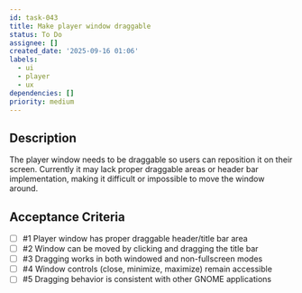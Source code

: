 ```yaml
---
id: task-043
title: Make player window draggable
status: To Do
assignee: []
created_date: '2025-09-16 01:06'
labels:
  - ui
  - player
  - ux
dependencies: []
priority: medium
---
```


## Description

The player window needs to be draggable so users can reposition it on their screen. Currently it may lack proper draggable areas or header bar implementation, making it difficult or impossible to move the window around.

## Acceptance Criteria
<!-- AC:BEGIN -->
- [ ] #1 Player window has proper draggable header/title bar area
- [ ] #2 Window can be moved by clicking and dragging the title bar
- [ ] #3 Dragging works in both windowed and non-fullscreen modes
- [ ] #4 Window controls (close, minimize, maximize) remain accessible
- [ ] #5 Dragging behavior is consistent with other GNOME applications
<!-- AC:END -->
